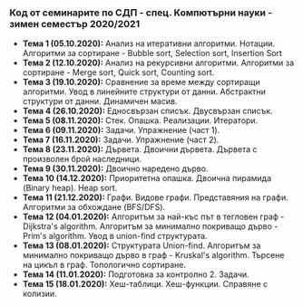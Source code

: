 ### Код от семинарите по СДП - спец. Компютърни науки - зимен семестър 2020/2021


 - **Тема  1 (05.10.2020):** Анализ на итеративни алгоритми. Нотации. Алгоритми за сортиране - Bubble sort, Selection sort, Insertion Sort
 - **Тема  2 (12.10.2020):** Анализ на рекурсивни алгоритми. Алгоритми за сортиране - Merge sort, Quick sort, Counting sort. 
 - **Тема  3 (19.10.2020):** Сравнение за време между сортиращи алгоритми. Увод в линейните структури от данни. Абстрактни структури от данни. Динамичен масив.
 - **Тема  4 (26.10.2020):** Едносвързан списък. Двусвързан списък. 
 - **Тема  5 (08.11.2020):** Стек. Опашка. Реализации. Итератори.
 - **Тема  6 (09.11.2020):** Задачи. Упражнение (част 1).
 - **Тема  7 (16.11.2020):** Задачи. Упражнение (част 2). 
 - **Тема  8 (23.11.2020):** Дървета. Двоични дървета. Дървета с произволен брой наследници.
 - **Тема  9 (30.11.2020):** Двоично наредено дърво.
 - **Тема 10 (14.12.2020):** Приоритетна опашка. Двоична пирамида (Binary heap). Heap sort.
 - **Тема 11 (21.12.2020):** Графи. Видове графи. Представяния на графи. Алгоритми за обхождане (BFS/DFS).
 - **Тема 12 (04.01.2020):** Алгоритъм за най-къс път в тегловен граф - Dijkstra's algorithm. Алгоритъм за минимално покриващо дърво - Prim's algorithm. Увод в union-find структурата.
 - **Тема 13 (08.01.2020):** Структурата Union-find. Алгоритъм за минимално покриващо дърво в граф - Kruskal's algorithm. Търсене на цикъл в граф. Топологично сортиране.
 - **Тема 14 (11.01.2020):** Подготовка за контролно 2. Задачи.
 - **Тема 15 (18.01.2020):** Хеш-таблици. Хеш-функции. Справяне с колизии.
